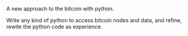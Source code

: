 
A new approach to the bitcoin with python.

Write any kind of python to access bitcoin nodes and data,
and refine, rewite the python code as experience.


